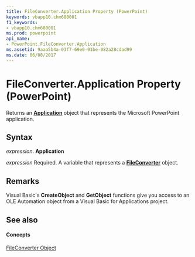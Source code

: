```yaml
---
title: FileConverter.Application Property (PowerPoint)
keywords: vbapp10.chm680001
f1_keywords:
- vbapp10.chm680001
ms.prod: powerpoint
api_name:
- PowerPoint.FileConverter.Application
ms.assetid: 9aaa5b4a-03f7-69e0-91be-082a28cdad99
ms.date: 06/08/2017
---
```



# FileConverter.Application Property (PowerPoint)

Returns an  **[Application](application-object-powerpoint.md)** object that represents the Microsoft PowerPoint application.


## Syntax

 _expression_. **Application**

 _expression_ Required. A variable that represents a **[FileConverter](fileconverter-object-powerpoint.md)** object.


## Remarks

Visual Basic's  **CreateObject** and **GetObject** functions give you access to an OLE Automation object from a Visual Basic for Applications project.


## See also


#### Concepts


[FileConverter Object](fileconverter-object-powerpoint.md)

